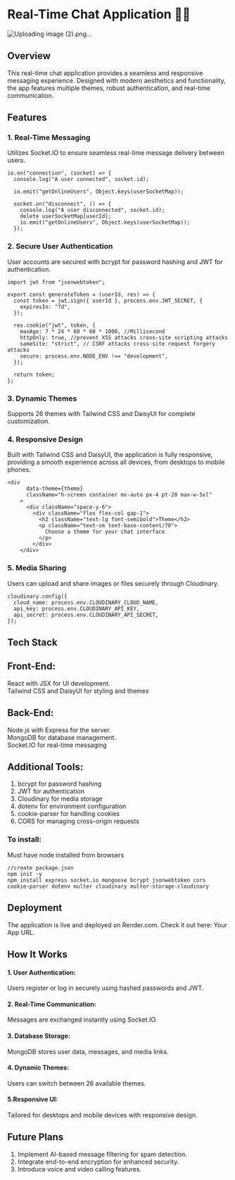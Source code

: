 # Real-Time Chat Application 📱💬
![Uploading image (2).png…]()




## Overview
This real-time chat application provides a seamless and responsive messaging experience. Designed with modern aesthetics and functionality, the app features multiple themes, robust authentication, and real-time communication.

## Features
### 1. Real-Time Messaging
Utilizes Socket.IO to ensure seamless real-time message delivery between users.
```
io.on("connection", (socket) => {
  console.log("A user connected", socket.id);

  io.emit("getOnlineUsers", Object.keys(userSocketMap));

  socket.on("disconnect", () => {
    console.log("A user disconnected", socket.id);
    delete userSocketMap[userId];
    io.emit("getOnlineUsers", Object.keys(userSocketMap));
  });
```
### 2. Secure User Authentication
User accounts are secured with bcrypt for password hashing and JWT for authentication.
```
import jwt from "jsonwebtoken";

export const generateToken = (userId, res) => {
  const token = jwt.sign({ userId }, process.env.JWT_SECRET, {
    expiresIn: "7d",
  });

  res.cookie("jwt", token, {
    maxAge: 7 * 24 * 60 * 60 * 1000, //Millisecond
    httpOnly: true, //prevent XSS attacks croos-site scripting attacks
    sameSite: "strict", // CSRF attacks cross-site request forgery attacks
    secure: process.env.NODE_ENV !== "development",
  });

  return token;
};
```

### 3. Dynamic Themes
Supports 26 themes with Tailwind CSS and DaisyUI for complete customization.

### 4. Responsive Design
Built with Tailwind CSS and DaisyUI, the application is fully responsive, providing a smooth experience across all devices, from desktops to mobile phones.
```
<div
      data-theme={theme}
      className="h-screen container mx-auto px-4 pt-20 max-w-5xl"
    >
      <div className="space-y-6">
        <div className="flex flex-col gap-1">
          <h2 className="text-lg font-semibold">Theme</h2>
          <p className="text-sm text-base-content/70">
            Choose a theme for your chat interface
          </p>
        </div>
    </div>
```

### 5. Media Sharing
Users can upload and share images or files securely through Cloudinary.
```
cloudinary.config({
  cloud_name: process.env.CLOUDINARY_CLOUD_NAME,
  api_key: process.env.CLOUDINARY_API_KEY,
  api_secret: process.env.CLOUDINARY_API_SECRET,
});
```

## Tech Stack

## Front-End:
React with JSX for UI development.<br>
Tailwind CSS and DaisyUI for styling and themes

## Back-End:
Node.js with Express for the server.<br>
MongoDB for database management.<br>
Socket.IO for real-time messaging

## Additional Tools:
1. bcrypt for password hashing<br>
2. JWT for authentication<br>
3. Cloudinary for media storage<br>
4. dotenv for environment configuration<br>
5. cookie-parser for handling cookies<br>
6. CORS for managing cross-origin requests

###   To install: 
Must have node installed from browsers
```
//create package.json
npm init -y
npm install express socket.io mongoose bcrypt jsonwebtoken cors cookie-parser dotenv multer cloudinary multer-storage-cloudinary
```

## Deployment
The application is live and deployed on Render.com. Check it out here: Your App URL.

## How It Works
#### 1. User Authentication: 
Users register or log in securely using hashed passwords and JWT.
#### 2. Real-Time Communication: 
Messages are exchanged instantly using Socket.IO.
#### 3. Database Storage: 
MongoDB stores user data, messages, and media links.
#### 4. Dynamic Themes:
Users can switch between 26 available themes.
#### 5.Responsive UI: 
Tailored for desktops and mobile devices with responsive design.

## Future Plans
1. Implement AI-based message filtering for spam detection.
2. Integrate end-to-end encryption for enhanced security.
3. Introduce voice and video calling features.

